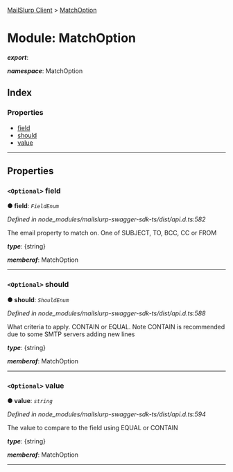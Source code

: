 [MailSlurp Client](../README.md) > [MatchOption](../modules/matchoption.md)

# Module: MatchOption

*__export__*: 

*__namespace__*: MatchOption

## Index

### Properties

* [field](matchoption.md#field)
* [should](matchoption.md#should)
* [value](matchoption.md#value)

---

## Properties

<a id="field"></a>

### `<Optional>` field

**● field**: *`FieldEnum`*

*Defined in node_modules/mailslurp-swagger-sdk-ts/dist/api.d.ts:582*

The email property to match on. One of SUBJECT, TO, BCC, CC or FROM

*__type__*: {string}

*__memberof__*: MatchOption

___
<a id="should"></a>

### `<Optional>` should

**● should**: *`ShouldEnum`*

*Defined in node_modules/mailslurp-swagger-sdk-ts/dist/api.d.ts:588*

What criteria to apply. CONTAIN or EQUAL. Note CONTAIN is recommended due to some SMTP servers adding new lines

*__type__*: {string}

*__memberof__*: MatchOption

___
<a id="value"></a>

### `<Optional>` value

**● value**: *`string`*

*Defined in node_modules/mailslurp-swagger-sdk-ts/dist/api.d.ts:594*

The value to compare to the field using EQUAL or CONTAIN

*__type__*: {string}

*__memberof__*: MatchOption

___

